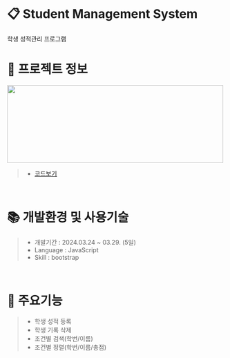 # 📋 Student Management System
학생 성적관리 프로그램 
</br>

 # 📃 프로젝트 정보

<img src="https://github.com/beetnalhee/Student_Management_System/assets/151362604/155dd4ed-0a9f-48e6-8d23-1920108cebce" width="500" height="180"/></br>

> * [코드보기](https://github.com/beetnalhee/Student_Management_System/blob/main/project_sms/js/app.js)
</br>


# 📚 개발환경 및 사용기술
>  * 개발기간 : 2024.03.24 ~ 03.29. (5일)
>  * Language : JavaScript
>  * Skill : bootstrap

<br />

# 🔑 주요기능

> * 학생 성적 등록
> * 학생 기록 삭제
> * 조건별 검색(학번/이름)
> * 조건별 정렬(학번/이름/총점)


</br>

